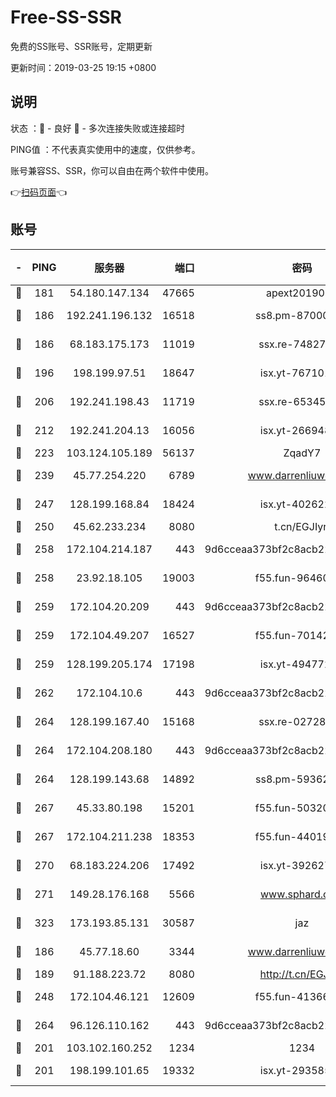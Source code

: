 # Free-SS-SSR

免费的SS账号、SSR账号，定期更新

更新时间：2019-03-25 19:15 +0800

## 说明

状态     ：🙂 - 良好 🙁 - 多次连接失败或连接超时

PING值   ：不代表真实使用中的速度，仅供参考。

账号兼容SS、SSR，你可以自由在两个软件中使用。

👉[扫码页面](https://liesauer.github.io/Free-SS-SSR/)👈

## 账号

|-|PING|服务器|端口|密码|加密方式|区域|
|:----:|:----:|:-----:|-----:|:----:|:----:|:----:|
|🙂|181|54.180.147.134|47665|apext2019001|chacha20|KR|
|🙂|186|192.241.196.132|16518|ss8.pm-87000545|aes-256-cfb|US|
|🙂|186|68.183.175.173|11019|ssx.re-74827421|aes-256-cfb|US|
|🙂|196|198.199.97.51|18647|isx.yt-76710107|aes-256-cfb|US|
|🙂|206|192.241.198.43|11719|ssx.re-65345978|aes-256-cfb|US|
|🙂|212|192.241.204.13|16056|isx.yt-26694898|aes-256-cfb|US|
|🙂|223|103.124.105.189|56137|ZqadY7|chacha20|CN|
|🙂|239|45.77.254.220|6789|www.darrenliuwei.com|aes-256-cfb|SG|
|🙂|247|128.199.168.84|18424|isx.yt-40262228|aes-256-cfb|SG|
|🙂|250|45.62.233.234|8080|t.cn/EGJIyrl|rc4-md5|CA|
|🙂|258|172.104.214.187|443|9d6cceaa373bf2c8acb22e60b6a58be6|aes-256-cfb|US|
|🙂|258|23.92.18.105|19003|f55.fun-96460512|aes-256-cfb|US|
|🙂|259|172.104.20.209|443|9d6cceaa373bf2c8acb22e60b6a58be6|aes-256-cfb|US|
|🙂|259|172.104.49.207|16527|f55.fun-70142394|aes-256-cfb|SG|
|🙂|259|128.199.205.174|17198|isx.yt-49477216|aes-256-cfb|SG|
|🙂|262|172.104.10.6|443|9d6cceaa373bf2c8acb22e60b6a58be6|aes-256-cfb|US|
|🙂|264|128.199.167.40|15168|ssx.re-02728847|aes-256-cfb|SG|
|🙂|264|172.104.208.180|443|9d6cceaa373bf2c8acb22e60b6a58be6|aes-256-cfb|US|
|🙂|264|128.199.143.68|14892|ss8.pm-59362021|aes-256-cfb|SG|
|🙂|267|45.33.80.198|15201|f55.fun-50320612|aes-256-cfb|US|
|🙂|267|172.104.211.238|18353|f55.fun-44019178|aes-256-cfb|US|
|🙂|270|68.183.224.206|17492|isx.yt-39262764|aes-256-cfb|SG|
|🙂|271|149.28.176.168|5566|www.sphard.com|aes-256-cfb|AU|
|🙂|323|173.193.85.131|30587|jaz|aes-256-cfb|US|
|🙂|186|45.77.18.60|3344|www.darrenliuwei.com|aes-256-cfb|JP|
|🙂|189|91.188.223.72|8080|http://t.cn/EGJIyrl|rc4-md5|RU|
|🙂|248|172.104.46.121|12609|f55.fun-41366697|aes-256-cfb|SG|
|🙂|264|96.126.110.162|443|9d6cceaa373bf2c8acb22e60b6a58be6|aes-256-cfb|US|
|🙁|201|103.102.160.252|1234|1234|rc4-md5|JP|
|🙁|201|198.199.101.65|19332|isx.yt-29358597|aes-256-cfb|US|
